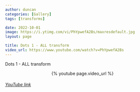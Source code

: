 ```yaml
---
author: duncan
categories: [Gallery]
tags: [transforms]

date: 2022-10-01
image: https://i.ytimg.com/vi/PhYpwefA2Bs/maxresdefault.jpg
layout: page

title: Dots 1 - ALL transform
video_url: https://www.youtube.com/watch?v=PhYpwefA2Bs
---
```


Dots 1 - ALL transform

<center>{% youtube page.video_url %}</center>

<h6><a target = "_blank" href="https://www.youtube.com/embed/{{page.video_id}}">YouTube link</a></h6>
